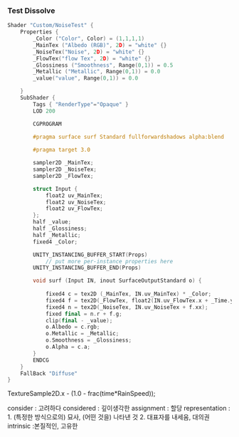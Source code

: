 ### Test Dissolve

```c++
Shader "Custom/NoiseTest" {
	Properties {
		_Color ("Color", Color) = (1,1,1,1)
		_MainTex ("Albedo (RGB)", 2D) = "white" {}
		_NoiseTex("Noise", 2D) = "white" {}
		_FlowTex("flow Tex", 2D) = "white" {}
		_Glossiness ("Smoothness", Range(0,1)) = 0.5
		_Metallic ("Metallic", Range(0,1)) = 0.0
		_value("value", Range(0,1)) = 0.0

	}
	SubShader {
		Tags { "RenderType"="Opaque" }
		LOD 200

		CGPROGRAM
		
		#pragma surface surf Standard fullforwardshadows alpha:blend

		#pragma target 3.0

		sampler2D _MainTex;
		sampler2D _NoiseTex;
		sampler2D _FlowTex;

		struct Input {
			float2 uv_MainTex;
			float2 uv_NoiseTex;
			float2 uv_FlowTex;
		};
		half _value;
		half _Glossiness;
		half _Metallic;
		fixed4 _Color;

		UNITY_INSTANCING_BUFFER_START(Props)
			// put more per-instance properties here
		UNITY_INSTANCING_BUFFER_END(Props)

		void surf (Input IN, inout SurfaceOutputStandard o) {
			
			fixed4 c = tex2D (_MainTex, IN.uv_MainTex) * _Color;
			fixed4 f = tex2D(_FlowTex, float2(IN.uv_FlowTex.x + _Time.y, IN.uv_FlowTex.y + _Time.x));
			fixed4 n = tex2D(_NoiseTex, IN.uv_NoiseTex + f.xx);
			fixed final = n.r + f.g;
			clip(final - _value);
			o.Albedo = c.rgb;
			o.Metallic = _Metallic;
			o.Smoothness = _Glossiness;
			o.Alpha = c.a;
		}
		ENDCG
	}
	FallBack "Diffuse"
}
```





TextureSample2D.x - (1.0 - frac(time*RainSpeed));



consider : 고려하다  considered : 깊이생각한
assignment : 할당
representation : 1. (특정한 방식으로의) 묘사, (어떤 것을) 나타낸 것   2. 대표자를 내세움, 대의권
intrinsic :본질적인, 고유한